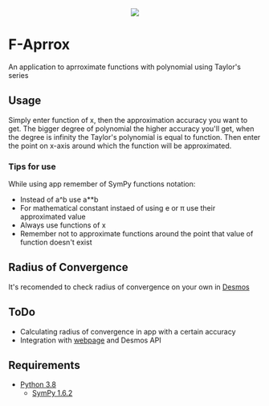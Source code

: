 <div style="text-align: center">
<img src="https://i.imgur.com/wWhD02P.png"/>
</div>

# F-Aprrox
An application to aprroximate functions with polynomial using Taylor's series

## Usage
Simply enter function of x, then the approximation accuracy you want to get. The bigger degree of polynomial the higher accuracy you'll get, when the degree is infinity the Taylor's polynomial is equal to function. Then enter the point on x-axis around which the function will be approximated.

### Tips for use
While using app remember of SymPy functions notation:
- Instead of a^b use a**b
- For mathematical constant instaed of using e or π use their approximated value
- Always use functions of x
- Remember not to approximate functions around the point that value of function doesn't exist

## Radius of Convergence
It's recomended to check radius of convergence on your own in [Desmos](https://www.desmos.com/calculator)

## ToDo
- Calculating radius of convergence in app with a certain accuracy 
- Integration with [webpage](https://ziobro.ml/) and Desmos API

## Requirements
- [Python 3.8](https://www.python.org/)
    - [SymPy 1.6.2](https://pypi.org/project/sympy/)
